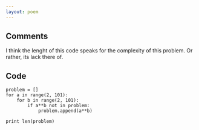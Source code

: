 ```yaml
---
layout: poem
---
```


## Comments

I think the lenght of this code speaks for the complexity of this problem. Or
rather, its lack there of.

## Code
```
problem = []
for a in range(2, 101):
	for b in range(2, 101):
		if a**b not in problem:
			problem.append(a**b)

print len(problem)
```
